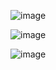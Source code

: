 
  ![image](https://github.com/user-attachments/assets/9255ec4c-0cb2-4c32-b94a-6cb2824d5120)

![image](https://github.com/user-attachments/assets/7be3fc68-a468-47f2-8e8d-6e9fa7eda342)

![image](https://github.com/user-attachments/assets/93899ccc-e4bf-4f59-ad43-10fb824f786a)
